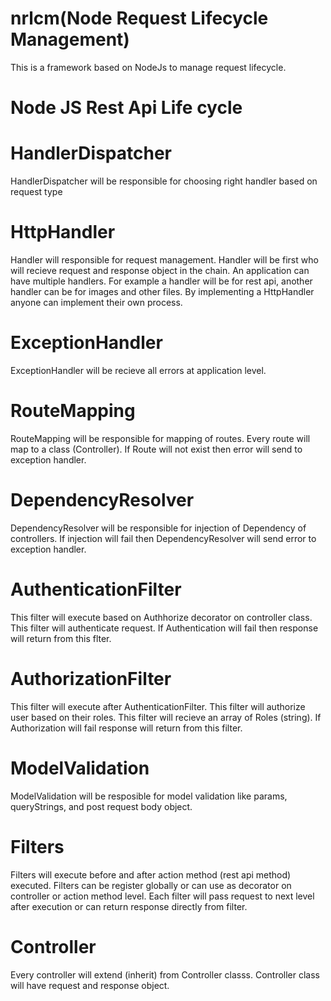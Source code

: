 # nrlcm(Node Request Lifecycle Management)
This is a framework based on NodeJs to manage request lifecycle.

# Node JS Rest Api Life cycle 

# HandlerDispatcher
  HandlerDispatcher will be responsible for choosing right handler based on request type

# HttpHandler
Handler will responsible for request management. Handler will be first who will recieve request and response object in the chain. An application can have multiple handlers. For example a handler will be for rest api, another handler can be for images and other files. By implementing a HttpHandler anyone can implement their own process.

# ExceptionHandler
ExceptionHandler will be recieve all errors at application level.
 
# RouteMapping
RouteMapping will be responsible for mapping of routes. Every route will map to a class (Controller). If Route will not exist then error will send to exception handler.

# DependencyResolver
DependencyResolver will be responsible for injection of Dependency of controllers. If injection will fail then DependencyResolver will send error to exception handler. 

# AuthenticationFilter
This filter will execute based on Authhorize decorator on controller class. This filter will authenticate request. If Authentication will fail then response will return from this flter.

# AuthorizationFilter
This filter will execute after AuthenticationFilter. This filter will authorize user based on their roles. This filter will recieve an array of Roles (string). If Authorization will fail response will return from this filter.

# ModelValidation
ModelValidation will be resposible for model validation like params, queryStrings, and post request body object.

# Filters
Filters will execute before and after action method (rest api method) executed. Filters can be register globally or can use as decorator on controller or action method level. Each filter will pass request to next level after execution or can return response directly from filter.

# Controller
Every controller will extend (inherit) from Controller classs. Controller class will have request and response object.



